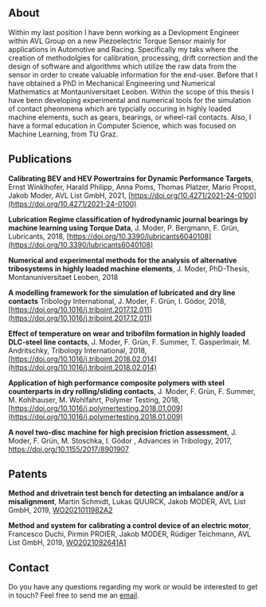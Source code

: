 

## About
Within my last position I have benn working as a Devlopment Engineer within AVL Group on a new Piezoelectric Torque Sensor mainly for applications in Automotive and Racing. Specifically my taks where the creation of methodolgies for calibration, processing, drift correction and the design of software and algorithms which utilize the raw data from the sensor in order to create valuable information for the end-user.
Before that I have obtained a PhD in Mechanical Engineering und Numerical Mathematics at Montauniversitaet Leoben. Within the scope of this thesis I have benn developing experimental and numerical tools for the simulation of contact pheonmena which are typcially occuring in highly loaded machine elements, such as gears, bearings, or wheel-rail contacts. Also, I have a formal education in Computer Science, which was focused on Machine Learning, from TU Graz.

## Publications

**Calibrating BEV and HEV Powertrains for Dynamic Performance Targets**,  Ernst Winklhofer, Harald Philipp, Anna Poms, Thomas Platzer, Mario Propst, Jakob Moder, AVL List GmbH, 2021, [https://doi.org/10.4271/2021-24-0100](https://doi.org/10.4271/2021-24-0100)

**Lubrication Regime classification of hydrodynamic journal bearings by machine learning using Torque Data**, J. Moder, P. Bergmann, F. Grün, Lubricants, 2018, [https://doi.org/10.3390/lubricants6040108](https://doi.org/10.3390/lubricants6040108)

**Numerical and experimental methods for the analysis of alternative tribosystems in highly loaded machine elements**, J. Moder, PhD-Thesis, Montanuniversitaet Leoben, 2018

**A modelling framework for the simulation of lubricated and dry line contacts** Tribology International, J. Moder, F. Grün, I. Gódor, 2018, [https://doi.org/10.1016/j.triboint.2017.12.011](https://doi.org/10.1016/j.triboint.2017.12.011)

**Effect of temperature on wear and tribofilm formation in highly loaded DLC-steel line contacts**, J. Moder, F. Grün, F. Summer, T. Gasperlmair, M. Andritschky, Tribology International, 2018, [https://doi.org/10.1016/j.triboint.2018.02.014](https://doi.org/10.1016/j.triboint.2018.02.014)

**Application of high performance composite polymers with steel counterparts in dry rolling/sliding contacts**, 
J. Moder, F. Grün, F. Summer, M. Kohlhauser, M. Wohlfahrt, Polymer Testing, 2018, [https://doi.org/10.1016/j.polymertesting.2018.01.009](https://doi.org/10.1016/j.polymertesting.2018.01.009)

**A novel two-disc machine for high precision friction assessment**, J. Moder, F. Grün, M. Stoschka, I. Gódor , Advances in Tribology, 2017, [https://doi.org/10.1155/2017/8901907
](https://doi.org/10.1155/2017/8901907)


## Patents

**Method and drivetrain test bench for detecting an imbalance and/or a misalignment**,  Martin Schmidt, Lukas QUURCK, Jakob MODER, AVL List GmbH, 2019, [WO2021011982A2](https://patentimages.storage.googleapis.com/de/df/b3/f7e48e6cd47da6/WO2021011982A2.pdf)

**Method and system for calibrating a control device of an electric motor**, Francesco Duchi, Pirmin PROIER, Jakob MODER, Rüdiger Teichmann, AVL List GmbH, 2019, [WO2021092641A1](https://patentimages.storage.googleapis.com/63/ed/e0/833bb8cba1b8e9/WO2021092641A1.pdf)


## Contact
Do you have any questions regarding my work or would be interested to get in touch?
Feel free to send me an [email](mailto:moder.jakob@gmail.com).
